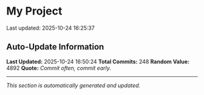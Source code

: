 # My Project


Last updated: 2025-10-24 16:25:37































































































































































































































































































































































































































































































































































































































































## Auto-Update Information

**Last Updated:** 2025-10-24 16:50:24
**Total Commits:** 248
**Random Value:** 4892
**Quote:** _Commit often, commit early._

---
_This section is automatically generated and updated._